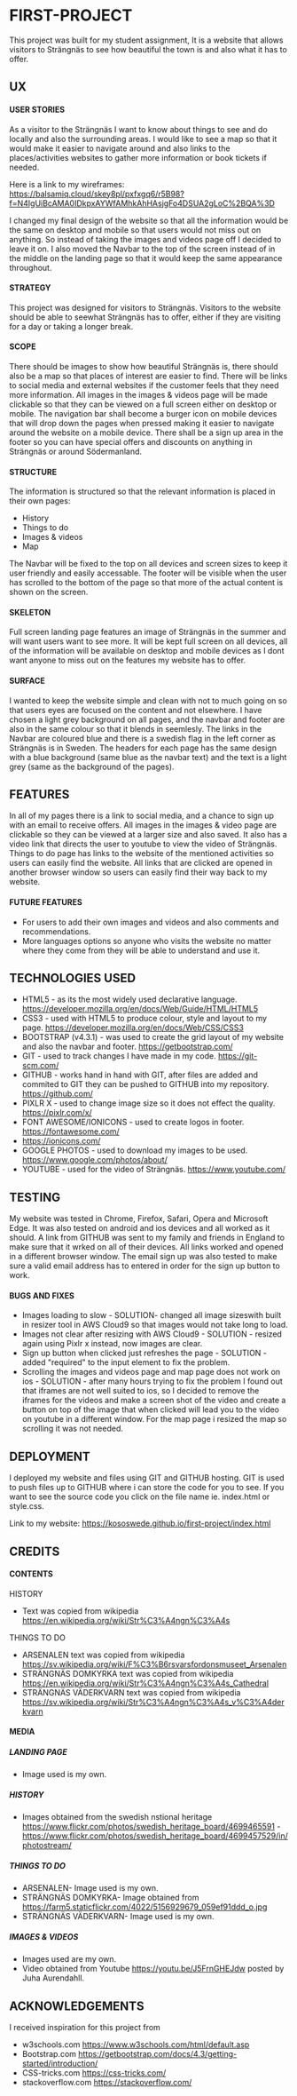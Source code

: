# FIRST-PROJECT

This project was built for my student assignment, It is a website that allows visitors to Strängnäs to see how beautiful the town is and also what it has to offer.

## UX

#### USER STORIES
As a visitor to the Strängnäs I want to know about things to see and do locally and also the surrounding areas. I would like to see a map so that it would make it easier to navigate around and also links to the places/activities websites to gather more information or book tickets if needed.

Here is a link to my wireframes: https://balsamiq.cloud/skey8pl/pxfxgq6/r5B98?f=N4IgUiBcAMA0IDkpxAYWfAMhkAhHAsjgFo4DSUA2gLoC%2BQA%3D

I changed my final design of the website so that all the information would be the same on desktop and mobile so that users would not miss out on anything. So instead of taking the images and videos page off I decided to leave it on.
I also moved the Navbar to the top of the screen instead of in the middle on the landing page so that it would keep the same appearance throughout.

#### STRATEGY
This project was designed for visitors to Strängnäs. Visitors to the website should be able to seewhat Strängnäs has to offer, either if they are visiting for a day or taking a longer break.

#### SCOPE
There should be images to show how beautiful Strängnäs is, there should also be a map so that places of interest are easier to find. There will be links to social media and external websites if the customer feels that they need more information.
All images in the images & videos page will be made clickable so that they can be viewed on a full screen either on desktop or mobile. The navigation bar shall become a burger icon on mobile devices that will drop down the pages when pressed making it easier to navigate around the website on a mobile device. There shall be a sign up area in the footer so you can have special offers and discounts on anything in Strängnäs or around Södermanland.

#### STRUCTURE
The information is structured so that the relevant information is placed in their own pages:
* History
* Things to do
* Images & videos
* Map

The Navbar will be fixed to the top on all devices and screen sizes to keep it user friendly and easily accessable. The footer will be visible when the user has scrolled to the bottom of the page so that more of the actual content is shown on the screen.
 
#### SKELETON
Full screen landing page features an image of Strängnäs in the summer and will want users want to see more. It will be kept full screen on all devices, all of the information will be available on desktop and mobile devices as I dont want anyone to miss out on the features my website has to offer.

#### SURFACE
I wanted to keep the website simple and clean with not to much going on so that users eyes are focused on the content and not elsewhere. I have chosen a light grey background on all pages, and the navbar and footer are also in the same colour so that it blends in seemlesly. The links in the Navbar are coloured blue and there is a swedish flag in the left corner as Strängnäs is in Sweden.
The headers for each page has the same design with a blue background (same blue as the navbar text) and the text is a light grey (same as the background of the pages).

## FEATURES

In all of my pages there is a link to social media, and a chance to sign up with an email to receive offers.
All images in the images & video page are clickable so they can be viewed at a larger size and also saved. It also has a video link that directs the user to youtube to view the video of Strängnäs.
Things to do page has links to the website of the mentioned activities so users can easily find the website.
All links that are clicked are opened in another browser window so users can easily find their way back to my website.

#### FUTURE FEATURES
* For users to add their own images and videos and also comments and recommendations.
* More languages options so anyone who visits the website no matter where they come from they will be able to understand and use it.

## TECHNOLOGIES USED
* HTML5 - as its the most widely used declarative language.
https://developer.mozilla.org/en/docs/Web/Guide/HTML/HTML5
* CSS3 - used with HTML5 to produce colour, style and layout to my page.
https://developer.mozilla.org/en/docs/Web/CSS/CSS3
* BOOTSTRAP (v4.3.1) - was used to create the grid layout of my website and also the navbar and footer. https://getbootstrap.com/
* GIT - used to track changes I have made in my code. https://git-scm.com/
* GITHUB - works hand in hand with GIT, after files are added and commited to GIT they can be pushed to GITHUB into my repository. https://github.com/
* PIXLR X - used to change image size so it does not effect the quality. https://pixlr.com/x/
* FONT AWESOME/IONICONS -  used to create logos in footer. https://fontawesome.com/    
* https://ionicons.com/
* GOOGLE PHOTOS - used to download my images to be used. https://www.google.com/photos/about/
* YOUTUBE - used for the video of Strängnäs. https://www.youtube.com/

## TESTING
My website was tested in Chrome, Firefox, Safari, Opera and Microsoft Edge. It was also tested on android and ios devices and all worked as it should. A link from GITHUB was sent to my family and friends in England to make sure that it wrked on all of their devices. All links worked and opened in a different browser window. The email sign up was also tested to make sure a valid email address has to entered in order for the sign up button to work.

#### BUGS AND FIXES

* Images loading to slow - SOLUTION- changed all image sizeswith built in resizer tool in AWS Cloud9 so that images would not take long to load.
* Images not clear after resizing with AWS Cloud9 - SOLUTION - resized again using Pixlr x instead, now images are clear.
* Sign up button when clicked just refreshes the page - SOLUTION - added "required" to the input element to fix the problem.
* Scrolling the images and videos page and map page does not work on ios - SOLUTION - after many hours trying to fix the problem I found out that iframes are not well suited to ios, so I decided to remove the iframes for the videos and make a screen shot of the video and create a button on top of the image that when clicked will lead you to the video on youtube in a different window. For the map page i resized the map so scrolling it was not needed.

## DEPLOYMENT

I deployed my website and files using GIT and GITHUB hosting. GIT is used to push files up to GITHUB where i can store the code for you to see. If you want to see the source code you click on the file name ie. index.html or style.css.

Link to my website: https://kososwede.github.io/first-project/index.html

## CREDITS
#### CONTENTS
HISTORY
* Text was copied from wikipedia https://en.wikipedia.org/wiki/Str%C3%A4ngn%C3%A4s

THINGS TO DO
* ARSENALEN text was copied from wikipedia https://sv.wikipedia.org/wiki/F%C3%B6rsvarsfordonsmuseet_Arsenalen
* STRÄNGNÄS DOMKYRKA text was copied from wikipedia https://en.wikipedia.org/wiki/Str%C3%A4ngn%C3%A4s_Cathedral
* STRÄNGNÄS VÄDERKVARN text was copied from wikipedia https://sv.wikipedia.org/wiki/Str%C3%A4ngn%C3%A4s_v%C3%A4derkvarn

#### MEDIA

##### LANDING PAGE
* Image used is my own.
##### HISTORY 
* Images obtained from the swedish nstional heritage https://www.flickr.com/photos/swedish_heritage_board/4699465591 - https://www.flickr.com/photos/swedish_heritage_board/4699457529/in/photostream/
##### THINGS TO DO
* ARSENALEN- Image used is my own.
* STRÄNGNÄS DOMKYRKA- Image obtained from https://farm5.staticflickr.com/4022/5156929679_059ef91ddd_o.jpg
* STRÄNGNÄS VÄDERKVARN- Image used is my own.
##### IMAGES & VIDEOS 
* Images used are my own.
* Video obtained from Youtube https://youtu.be/J5FrnGHEJdw posted by Juha Aurendahll.

## ACKNOWLEDGEMENTS
I received inspiration for this project from
* w3schools.com https://www.w3schools.com/html/default.asp
* Bootstrap.com https://getbootstrap.com/docs/4.3/getting-started/introduction/
* CSS-tricks.com https://css-tricks.com/
* stackoverflow.com https://stackoverflow.com/


 